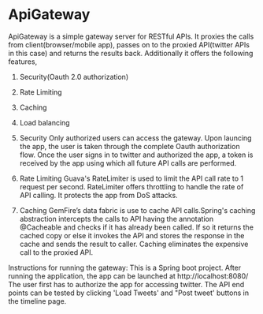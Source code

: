 # ApiGateway
ApiGateway is a simple gateway server for RESTful APIs. It proxies the calls from client(browser/mobile app), 
passes on to the proxied API(twitter APIs in this case) and returns the results back. Additionally it offers the following features,
1. Security(Oauth 2.0 authorization)
2. Rate Limiting 
3. Caching
4. Load balancing


1. Security
Only authorized users can access the gateway. Upon launcing the app, the user is taken through the complete Oauth authorization flow.
Once the user signs in to twitter and authorized the app, a token is received by the app using which all future API calls are performed.

2. Rate Limiting
Guava's RateLimiter is used to limit the API call rate to 1 request per second. RateLimiter offers throttling to handle the rate of API calling.
It protects the app from DoS attacks.

3. Caching
GemFire’s data fabric is use to cache API calls.Spring's caching abstraction intercepts the calls to API having the annotation
@Cacheable and checks if it has already been called. If so it returns the cached copy or else it invokes the API and stores the
response in the cache and sends the result to caller. Caching eliminates the expensive call to the proxied API.

Instructions for running the gateway:
This is a Spring boot project. After running the application, the app can be launched at http://localhost:8080/
The user first has to authorize the app for accessing twitter. The API end points can be tested by clicking 'Load Tweets' and 
"Post tweet' buttons in the timeline page.
